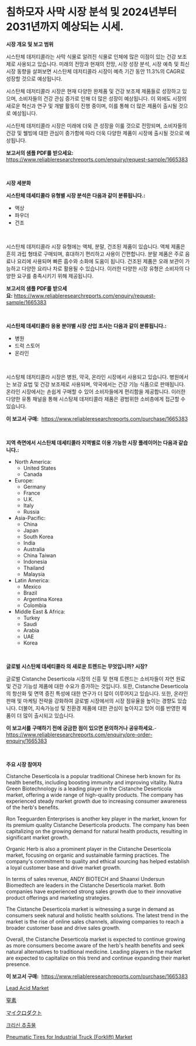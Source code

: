 <p><h1>침하모자 사막 시장 분석 및 2024년부터 2031년까지 예상되는 시세.</h1></p><p><strong>시장 개요 및 보고 범위</strong></p>
<p><p>시스탄체 데저티콜라는 사막 식물로 알려진 식물로 인체에 많은 이점이 있는 건강 보조제로 사용되고 있습니다. 미래의 전망과 현재의 전망, 시장 성장 분석, 시장 예측 및 최신 시장 동향을 살펴보면 시스탄체 데저티콜라 시장이 예측 기간 동안 11.3%의 CAGR로 성장할 것으로 예상됩니다. </p><p>시스탄체 데저티콜라 시장은 현재 다양한 완제품 및 건강 보조제 제품들로 성장하고 있으며, 소비자들의 건강 관심 증가로 인해 더 많은 성장이 예상됩니다. 이 외에도 시장의 새로운 혁신과 연구 및 개발 활동이 진행 중이며, 이를 통해 더 많은 제품이 출시될 것으로 예상됩니다.</p><p>시스탄체 데저티콜라 시장은 미래에 더욱 큰 성장을 이룰 것으로 전망되며, 소비자들의 건강 및 웰빙에 대한 관심이 증가함에 따라 더욱 다양한 제품이 시장에 출시될 것으로 예상됩니다.</p></p>
<p><strong>보고서의 샘플 PDF를 받으세요:</strong> <a href="https://www.reliableresearchreports.com/enquiry/request-sample/1665383">https://www.reliableresearchreports.com/enquiry/request-sample/1665383</a></p>
<p>&nbsp;</p>
<p><strong>시장 세분화</strong></p>
<p><strong>시스탄체 데세티콜라 유형별 시장 분석은 다음과 같이 분류됩니다.:</strong></p>
<p><ul><li>액상</li><li>파우더</li><li>건조</li></ul></p>
<p>&nbsp;</p>
<p><p>시스탄체 데저티콜라 시장 유형에는 액체, 분말, 건조된 제품이 있습니다. 액체 제품은 흔히 과립 형태로 구매되며, 휴대하기 편리하고 사용이 간편합니다. 분말 제품은 주로 음료나 요리에 사용되며 빠른 흡수와 소화에 도움이 됩니다. 건조된 제품은 오래 보관이 가능하고 다양한 요리나 차로 활용될 수 있습니다. 이러한 다양한 시장 유형은 소비자의 다양한 요구를 충족시키기 위해 제공됩니다.</p></p>
<p><strong>보고서의 샘플 PDF를 받으세요:</strong>&nbsp;<a href="https://www.reliableresearchreports.com/enquiry/request-sample/1665383">https://www.reliableresearchreports.com/enquiry/request-sample/1665383</a></p>
<p>&nbsp;</p>
<p><strong> 시스탄체 데세티콜라 응용 분야별 시장 산업 조사는 다음과 같이 분류됩니다.:</strong></p>
<p><ul><li>병원</li><li>드럭 스토어</li><li>온라인</li></ul></p>
<p>&nbsp;</p>
<p><p>시스탕체 데저티콜라 시장은 병원, 약국, 온라인 시장에서 사용되고 있습니다. 병원에서는 보강 요법 및 건강 보조제로 사용되며, 약국에서는 건강 기능 식품으로 판매됩니다. 온라인 시장에서는 손쉽게 구매할 수 있어 소비자들에게 편리함을 제공합니다. 이러한 다양한 유통 채널을 통해 시스탕체 데저티콜라 제품은 광범위한 소비층에게 접근할 수 있습니다.</p></p>
<p><strong>이 보고서 구매:</strong>&nbsp; <a href="https://www.reliableresearchreports.com/purchase/1665383">https://www.reliableresearchreports.com/purchase/1665383</a></p>
<p>&nbsp;</p>
<p><strong>지역 측면에서 시스탄체 데세티콜라 지역별로 이용 가능한 시장 플레이어는 다음과 같습니다.:</strong></p>
<p><ul>
    <li>
        North America:
        <ul>
            <li>United States</li>
            <li>Canada</li>
        </ul>
    </li>
    <li>
        Europe:
        <ul>
            <li>Germany</li>
            <li>France</li>
            <li>U.K.</li>
            <li>Italy</li>
            <li>Russia</li>
        </ul>
    </li>
    <li>
        Asia-Pacific:
        <ul>
            <li>China</li>
            <li>Japan</li>
            <li>South Korea</li>
            <li>India</li>
            <li>Australia</li>
            <li>China Taiwan</li>
            <li>Indonesia</li>
            <li>Thailand</li>
            <li>Malaysia</li>
        </ul>
    </li>
    <li>
        Latin America:
        <ul>
            <li>Mexico</li>
            <li>Brazil</li>
            <li>Argentina Korea</li>
            <li>Colombia</li>
        </ul>
    </li>
    <li>
        Middle East & Africa:
        <ul>
            <li>Turkey</li>
            <li>Saudi</li>
            <li>Arabia</li>
            <li>UAE</li>
            <li>Korea</li>
        </ul>
    </li>
    </ul></p>
<p>&nbsp;</p>
<p><strong>글로벌 시스탄체 데세티콜라 의 새로운 트렌드는 무엇입니까? 시장?</strong></p>
<p><p>글로벌 Cistanche Deserticola 시장의 신흥 및 현재 트렌드는 소비자들이 자연 원료 및 건강 기능성 제품에 대한 수요가 증가하는 것입니다. 또한, Cistanche Deserticola의 항산화 및 면역 증진 특성에 대한 연구가 더 많이 이루어지고 있습니다. 또한, 온라인 판매 및 마케팅 전략을 강화하여 글로벌 시장에서의 시장 점유율을 높이는 경향도 있습니다. 더불어, 지속가능성 및 친환경 제품에 대한 관심이 높아지고 있어 이를 반영한 제품이 더 많이 출시되고 있습니다.</p></p>
<p><strong>이 보고서를 구매하기 전에 궁금한 점이 있으면 문의하거나 공유하세요.</strong>- <a href="https://www.reliableresearchreports.com/enquiry/pre-order-enquiry/1665383">https://www.reliableresearchreports.com/enquiry/pre-order-enquiry/1665383</a></p>
<p>&nbsp;</p>
<p><strong>주요 시장 참여자</strong></p>
<p><p>Cistanche Deserticola is a popular traditional Chinese herb known for its health benefits, including boosting immunity and improving vitality. Nutra Green Biotechnology is a leading player in the Cistanche Deserticola market, offering a wide range of high-quality products. The company has experienced steady market growth due to increasing consumer awareness of the herb's benefits.</p><p>Ron Teeguarden Enterprises is another key player in the market, known for its premium quality Cistanche Deserticola products. The company has been capitalizing on the growing demand for natural health products, resulting in significant market growth.</p><p>Organic Herb is also a prominent player in the Cistanche Deserticola market, focusing on organic and sustainable farming practices. The company's commitment to quality and ethical sourcing has helped establish a loyal customer base and drive market growth.</p><p>In terms of sales revenue, ANDY BIOTECH and Shaanxi Undersun Biomedtech are leaders in the Cistanche Deserticola market. Both companies have experienced strong sales growth due to their innovative product offerings and marketing strategies.</p><p>The Cistanche Deserticola market is witnessing a surge in demand as consumers seek natural and holistic health solutions. The latest trend in the market is the rise of online sales channels, allowing companies to reach a broader customer base and drive sales growth.</p><p>Overall, the Cistanche Deserticola market is expected to continue growing as more consumers become aware of the herb's health benefits and seek natural alternatives to traditional medicine. Leading players in the market are expected to capitalize on this trend and continue expanding their market presence.</p></p>
<p><strong>이 보고서 구매:</strong>&nbsp;&nbsp;<a href="https://www.reliableresearchreports.com/purchase/1665383">https://www.reliableresearchreports.com/purchase/1665383</a></p>
<p><p><a href="https://github.com/globismark/Market-Research-Report-List-2/blob/main/lead-acid-market.md">Lead Acid Market</a></p><p><a href="https://github.com/MosesSpinka1914/Market-Research-Report-List-1/blob/main/219654615934.md">窒素</a></p><p><a href="https://github.com/bevdtkn4419963/Market-Research-Report-List-1/blob/main/553149115933.md">マイクロダクト</a></p><p><a href="https://github.com/vsoq0zknh59/Market-Research-Report-List-1/blob/main/412674114682.md">크리신 추출물</a></p><p><a href="https://issuu.com/reportprime-2/docs/pneumatic-tires-for-industrial-truck-forklift-mark">Pneumatic Tires for Industrial Truck (Forklift) Market</a></p></p>
